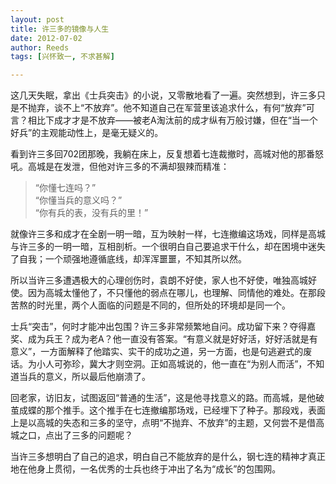 ```yaml
---
layout: post
title: 许三多的镜像与人生
date: 2012-07-02
author: Reeds
tags: [兴怀致一, 不求甚解]

---
```


 这几天失眠，拿出《士兵突击》的小说，又零散地看了一遍。突然想到，许三多只是不抛弃，谈不上“不放弃”。他不知道自己在军营里该追求什么，有何“放弃”可言？相比下成才才是不放弃——被老A淘汰前的成才纵有万般讨嫌，但在“当一个好兵”的主观能动性上，是毫无疑义的。

 看到许三多回702团那晚，我躺在床上，反复想着七连裁撤时，高城对他的那番怒吼。高城是在发泄，但他对许三多的不满却狠辣而精准：

> “你懂七连吗？”<br>
>  “你懂当兵的意义吗？”<br>
>  “你有兵的表，没有兵的里！”

 就像许三多和成才在全剧一明一暗，互为映射一样，七连撤编这场戏，同样是高城与许三多的一明一暗，互相剖析。一个很明白自己要追求干什么，却在困境中迷失了自我；一个顽强地遵循底线，却浑浑噩噩，不知其所以然。

所以当许三多遭遇极大的心理创伤时，袁朗不好使，家人也不好使，唯独高城好使。因为高城太懂他了，不只懂他的弱点在哪儿，也理解、同情他的难处。在那段苦熬的时光里，两个人面临的问题是不同的，但所处的环境却是同一个。

 士兵“突击”，何时才能冲出包围？许三多非常频繁地自问。成功留下来？夺得嘉奖、成为兵王？成为老A？他一直没有答案。“有意义就是好好活，好好活就是有意义”，一方面解释了他踏实、实干的成功之道，另一方面，也是句逃避式的废话。为小人可弥珍，冀大才则空洞。正如高城说的，他一直在“为别人而活”，不知道当兵的意义，所以最后他崩溃了。

 回老家，访旧友，试图返回“普通的生活”，这是他寻找意义的路。而高城，是他破茧成蝶的那个推手。这个推手在七连撤编那场戏，已经埋下了种子。那段戏，表面上是以高城的失态和三多的坚守，点明“不抛弃、不放弃”的主题，又何尝不是借高城之口，点出了三多的问题呢？

 当许三多想明白了自己的追求，明白自己不能放弃的是什么，钢七连的精神才真正地在他身上贯彻，一名优秀的士兵也终于冲出了名为“成长”的包围网。
